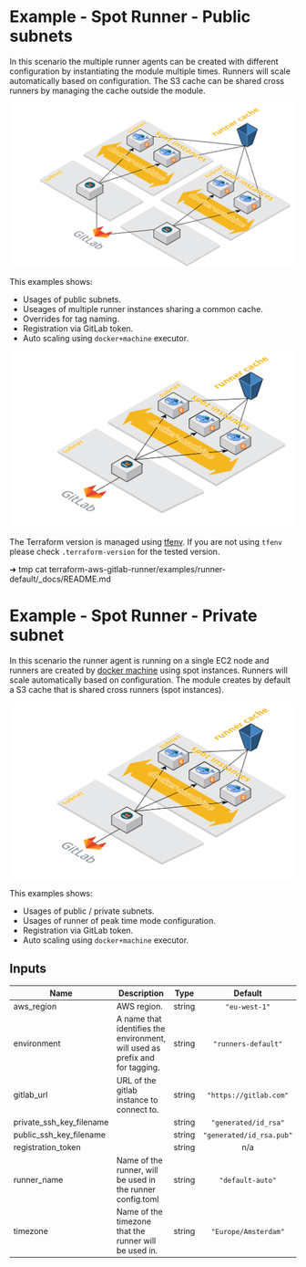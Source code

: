 # Example - Spot Runner - Public subnets

In this scenario the multiple runner agents can be created with different configuration by instantiating the module multiple times. Runners will scale automatically based on configuration. The S3 cache can be shared cross runners by managing the cache outside the module.

![runners-cache](https://github.com/npalm/assets/raw/master/images/terraform-aws-gitlab-runner/runner-cache.png)

This examples shows:

  - Usages of public subnets.
  - Useages of multiple runner instances sharing a common cache.
  - Overrides for tag naming.
  - Registration via GitLab token.
  - Auto scaling using `docker+machine` executor.

![runners-default](https://github.com/npalm/assets/raw/master/images/terraform-aws-gitlab-runner/runner-default.png)

The Terraform version is managed using [tfenv](https://github.com/Zordrak/tfenv). If you are not using `tfenv` please check `.terraform-version` for the tested version.

➜ tmp cat terraform-aws-gitlab-runner/examples/runner-default/\_docs/README.md

# Example - Spot Runner - Private subnet

In this scenario the runner agent is running on a single EC2 node and runners are created by [docker machine](https://docs.gitlab.com/runner/configuration/autoscale.html) using spot instances. Runners will scale automatically based on configuration. The module creates by default a S3 cache that is shared cross runners (spot instances).

![runners-default](https://github.com/npalm/assets/raw/master/images/terraform-aws-gitlab-runner/runner-default.png)

This examples shows:

  - Usages of public / private subnets.
  - Usages of runner of peak time mode configuration.
  - Registration via GitLab token.
  - Auto scaling using `docker+machine` executor.

## Inputs

| Name | Description | Type | Default | Required |
|------|-------------|:----:|:-----:|:-----:|
| aws\_region | AWS region. | string | `"eu-west-1"` | no |
| environment | A name that identifies the environment, will used as prefix and for tagging. | string | `"runners-default"` | no |
| gitlab\_url | URL of the gitlab instance to connect to. | string | `"https://gitlab.com"` | no |
| private\_ssh\_key\_filename |  | string | `"generated/id_rsa"` | no |
| public\_ssh\_key\_filename |  | string | `"generated/id_rsa.pub"` | no |
| registration\_token |  | string | n/a | yes |
| runner\_name | Name of the runner, will be used in the runner config.toml | string | `"default-auto"` | no |
| timezone | Name of the timezone that the runner will be used in. | string | `"Europe/Amsterdam"` | no |
